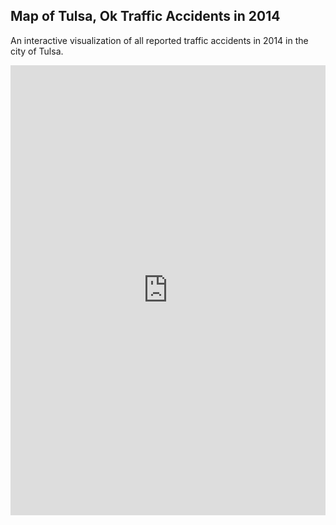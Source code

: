 ## Map of Tulsa, Ok Traffic Accidents in 2014


An interactive visualization of all reported traffic accidents in 2014 in the city of Tulsa. 

<iframe width="100%" height="720" width="700" frameborder="0" src="https://mishaberrien.carto.com/builder/256538ec-1c16-4d41-b109-23bf0539fa3d/embed" allowfullscreen webkitallowfullscreen mozallowfullscreen oallowfullscreen msallowfullscreen></iframe>

